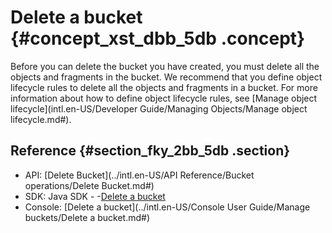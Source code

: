 # Delete a bucket {#concept_xst_dbb_5db .concept}

Before you can delete the bucket you have created, you must delete all the objects and fragments in the bucket. We recommend that you define object lifecycle rules to delete all the objects and fragments in a bucket. For more information about how to define object lifecycle rules, see [Manage object lifecycle](intl.en-US/Developer Guide/Managing Objects/Manage object lifecycle.md#).

## Reference {#section_fky_2bb_5db .section}

-   API: [Delete Bucket](../intl.en-US/API Reference/Bucket operations/Delete Bucket.md#)
-   SDK: Java SDK - -[Delete a bucket](https://www.alibabacloud.com/help/doc-detail/32012.htm)
-   Console: [Delete a bucket](../intl.en-US/Console User Guide/Manage buckets/Delete a bucket.md#)

